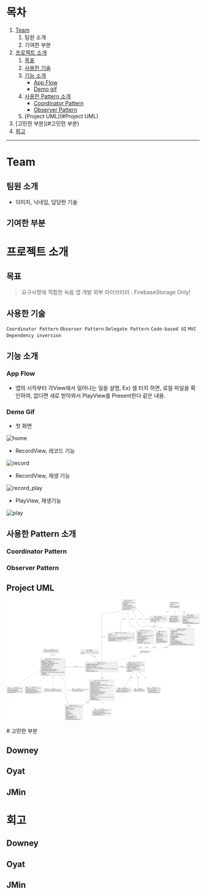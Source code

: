 # 목차
  1. [Team](#Team)
     1. 팀원 소개
     2. 기여한 부분
  2. [프로젝트 소개](#프로젝트-소개)
     1. [목표](#목표)
     2. [사용한 기술](#사용한-기술)
     3. [기능 소개](#기능-소개)
        - [App Flow](#App-Flow)
        - [Demo gif](#Demo-gif)
     4. [사용한 Pattern 소개](#사용한-Pattern-소개)
        - [Coordinator Pattern](#Coordinator-Pattern)
        - [Observer Pattern](#Observer-Pattern)
     5. [Project UML](#Project UML)
  3. [고민한 부분](#고민한 부분)
  4. [회고](회고)
  
---

# Team
## 팀원 소개 
 - 이미지, 닉네임, 담당한 기술
## 기여한 부분

# 프로젝트 소개
## 목표
> 요구사항에 적합한 녹음 앱 개발
> 외부 라이브러리 : FirebaseStorage Only!
## 사용한 기술
`Coordinator Pattern` `Observer Pattern` `Delegate Pattern`
`Code-based UI` `MVC` `Dependency inversion`
  
## 기능 소개

### App Flow
  - 앱의 시작부터 각View에서 일어나는 일을 설명, Ex) 셀 터치 하면, 로컬 파일을 확인하여, 없다면 새로 받아와서 PlayView를 Present한다 같은 내용.
  
### Demo Gif
  - 첫 화면
  
![home](https://user-images.githubusercontent.com/107861353/177721330-350630d5-0181-4cf3-8406-f78d8d3fe80d.gif)

  - RecordView, 레코드 기능
  
  ![record](https://user-images.githubusercontent.com/107861353/177719683-1ea2ee52-a2c3-45f0-a33e-100c8586421d.gif)

  - RecordView, 재생 기능
  
  ![record_play](https://user-images.githubusercontent.com/107861353/177719711-180019c5-7125-41a3-9645-5f5f9cf2aa8b.gif)

  - PlayView, 재생기능
  
![play](https://user-images.githubusercontent.com/107861353/177719345-d463dba4-3758-4cb7-a02f-4f7dc3eb3b83.gif)

## 사용한 Pattern 소개
### Coordinator Pattern
### Observer Pattern

## Project UML
<p float="left">
  <img src= "./images/uml.png" width="1000" />
</p>
# 고민한 부분

## Downey
## Oyat
## JMin

# 회고

## Downey
## Oyat
## JMin
